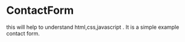 # ContactForm
this will help to understand html,css,javascript . It is a simple example contact form.
